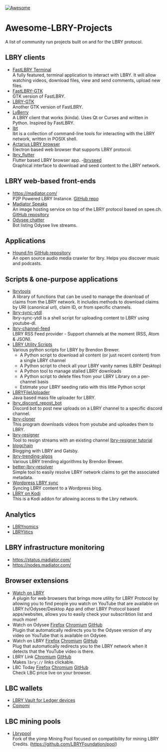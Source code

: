 [![Awesome](https://awesome.re/badge.svg)](https://awesome.re)

# Awesome-LBRY-Projects
A list of community run projects built on and for the LBRY protocol.

## LBRY clients
- [FastLBRY Terminal](https://notabug.org/jyamihud/FastLBRY-terminal) <br>
     A fully featured, terminal application to interact with LBRY. It will allow watching videos, download files, view and send comments, upload new files. 
- [FastLBRY-GTK](https://notabug.org/jyamihud/FastLBRY-GTK) <br>
     GTK version of FastLBRY.
- [LBRY-GTK](https://codeberg.org/MorsMortium/LBRY-GTK) <br>
     Another GTK version of FastLBRY.
- [LyBerry](https://notabug.org/MyBeansAreBaked/lyberry) <br>
     A LBRY client that works (kinda). Uses Qt or Curses and written in Python. Inspired by FastLBRY.
- [lbt](https://gitlab.com/gardenappl/lbt) <br>
     lbt is a collection of command-line tools for interacting with the LBRY network, written in POSIX shell.
- [Actarius LBRY browser](https://github.com/Shroom2020/actarius-lbry-browser)<br>
     Electron based web browser that supports LBRY protocol.
- [lbry_flutter](https://github.com/dakontiva/lbry_flutter)<br>
     Flutter based LBRY browser app.
-[lbryseed](https://github.com/belikor/lbrydseed)<br>
     Graphical interface to download and seed content to the LBRY network.               

## LBRY web-based front-ends
- https://madiator.com/ <br>
     P2P Powered LBRY Instance. [GitHub repo](https://github.com/kodxana/madiator.com)
- [Madiator Speaks](https://speak.madiator.com/)<br>
     An image hosting service on top of the LBRY protocol based on spee.ch. [GitHub repository](https://github.com/kodxana/spee.ch)
- [Odysee chatter](https://live.odysee-chatter.com/)<br>
     Bot listing Odysee live streams.

## Applications
- [Hound.fm](https://hound.fm) [GitHub repository](https://github.com/Hound-fm) <br>
     An open source audio media crawler for lbry. Helps you discover music and podcasts.

## Scripts & one-purpose applications
- [lbrytools](https://github.com/belikor/lbrytools) <br>
     A library of functions that can be used to manage the download of claims from the LBRY network. It includes methods to download claims by URI (canonical url), claim ID, or from specific channels.
- [lbry-sync-ytdl](https://gitlab.com/gardenappl/lbry-sync-ytdl) <br>
     lbry-sync-ytdl is a shell script for uploading content to LBRY using youtube-dl.
- [lbry-channel-feed](https://gitlab.melroy.org/melroy/lbry-channel-feed) <br>
     LBRY RSS Feed provider - Support channels at the moment (RSS, Atom & JSON).
- [LBRY Utility Scripts](https://odysee.com/$/list/3a8c64f781ab2ed2d17f8f808c708a5ee0b04423) <br>
     Various python scripts for LBRY by Brendon Brewer. <br>
     - A Python script to download all content (or just recent content) from a single LBRY channel
     - A Python script to check all your LBRY vanity names (LBRY Desktop)
     - A Python tool to manage stalled LBRY downloads
     - A Python script to delete files from your LBRY Library on a per-channel basis
     - Estimate your LBRY seeding ratio with this little Python script
- [LBRYFileUploader](https://github.com/Blanxs/LBRYFileUploader) <br>
     Java based mass file uploader for LBRY.
- [lbry_discord_repost_bot](https://github.com/neofutur/lbry_discord_repost_bot) <br>
     Discord bot to post new uploads on a LBRY channel to a specific discord channel.
- [lbry-cloner](https://github.com/johndoe0039/lbry-cloner) <br>
     This program downloads videos from youtube and uploades them to LBRY.
- [lbry-resigner](https://github.com/nikooo777/lbry-resigner) <br> 
     Tool to resign streams with an existing channel [lbry-resigner tutorial](https://odysee.com/@LBRYClass:f/odysee-resigner:b)
- [blogchain](https://github.com/lyoshenka/blogchain) <br> 
     Blogging with LBRY and Gatsby.
- [lbry-trending-algos](https://github.com/eggplantbren/lbry-trending-algos) <br>
     Various LBRY trending algorithms by Brendon Brewer.
- [better-lbry-resolver](https://github.com/LavRadis/better-lbry-resolver) <br>
     Simple tool to easily resolve LBRY network claims to get the associated metadata.
- [Wordpress LBRY sync](https://odysee.com/@tuxfoo:e/wordpress-sync:3) <br>
     Syncing LBRY content to a Wordpress blog.
- [LBRY on Kodi](https://github.com/stellartux/plugin.video.lbry) <br>
     This is a Kodi addon for allowing access to the Lbry network.         

## Analytics
- [LBRYnomics](https://lbrynomics.com/)<br>
- [LBRYlitics](https://www.lbrylytics.com/)<br>

## LBRY infrastructure monitoring
- https://status.madiator.com/ <br>  
- https://nodes.madiator.com/ <br> 

## Browser extensions
- [Watch on LBRY](https://github.com/LBRYFoundation/Watch-on-LBRY)<br>
     A plugin for web browsers that brings more utility for LBRY Protocol by allowing you to find people you watch on YouTube that are available on LBRY.tv/Odysee/Desktop App and other LBRY Protocol based apps/websites, allows you to easily check your subscribtion list and much more!
- Watch on Odysee [Firefox](https://addons.mozilla.org/en-GB/firefox/addon/watch-on-odysee/) [Chromium](https://chrome.google.com/webstore/detail/watch-on-odysee/kofmhmemalhemmpkfjhjfkkhifonoann) [GitHub](https://github.com/kodxana/Watch-on-Odysee) <br>
     Plugin that automatically redirects you to the Odysee version of any video on YouTube that is available on Odysee.
- Watch on LBRY [Firefox](https://addons.mozilla.org/en-US/firefox/addon/watch-on-lbry/) [Chromium](https://chrome.google.com/webstore/detail/watch-on-lbry/jjmbbhopnjdjnpceiecihldbhibchgek) [GitHub](https://github.com/LBRYFoundation/Watch-on-LBRY) <br>
     Plug that automatically redirects you to the LBRY network when it detects that the YouTube video is there.
- LBRY Link [Chromium](https://chrome.google.com/webstore/detail/lbry-link/bnhpdmdbfbnopgncbpgdkidpnmkbidfa) [GitHub](https://github.com/seanyesmunt/lbry-link) <br>
     Makes `lbry://` links clickable.
- LBC Today [Firefox](https://addons.mozilla.org/en-GB/firefox/addon/lbc/) [Chromium](https://chrome.google.com/webstore/detail/lbc-today/ealgadmpgaefckfpclemccenfkjihedn) [GitHub](https://github.com/VladHZC/lbc-today/)  
     Check LBC price live on your browser.     

## LBC wallets
- [LBRY Vault for Ledger devices](https://github.com/LBRYFoundation/LBRY-Vault)<br>
- [Coinomi](www.coinomi.com)<br>

## LBC mining pools
- [Lbrypool](https://lbrypool.net/)<br>
     Fork of the yiimp Mining Pool focused on compatibility for mining LBRY Credits. (https://github.com/LBRYFoundation/pool)
